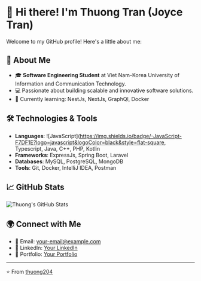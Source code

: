 # 👋 Hi there! I'm Thuong Tran (Joyce Tran)

Welcome to my GitHub profile! Here's a little about me:

## 🌟 About Me
- 🎓 **Software Engineering Student** at Viet Nam-Korea University of Information and Communication Technology.
- 💻 Passionate about building scalable and innovative software solutions.
- 🌱 Currently learning: NestJs, NextJs, GraphQl, Docker

## 🛠️ Technologies & Tools
- **Languages**: ![JavaScript](https://img.shields.io/badge/-JavaScript-F7DF1E?logo=javascript&logoColor=black&style=flat-square, Typescript, Java, C++, PHP, Kotlin
- **Frameworks**: ExpressJs, Spring Boot, Laravel
- **Databases**: MySQL, PostgreSQL, MongoDB
- **Tools**: Git, Docker, IntelliJ IDEA, Postman

## 📈 GitHub Stats
![Thuong's GitHub Stats](https://github-readme-stats.vercel.app/api?username=thuong204&show_icons=true&theme=radical)

## 🌍 Connect with Me
- 📧 Email: [your-email@example.com](mailto:your-email@example.com)
- 💼 LinkedIn: [Your LinkedIn](https://linkedin.com/in/your-profile)
- 📝 Portfolio: [Your Portfolio](https://your-portfolio.com)

---
⭐️ From [thuong204](https://github.com/thuong204)

